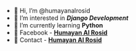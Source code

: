 - 👋 Hi, I’m @humayanalrosid
- 👀 I’m interested in **_Django Development_**
- 🌱 I’m currently learning **Python**
- 📱 Facebook - **[Humayan Al Rosid](https://facebook.com/humayan01)**
- 📲 Contact - **[Humayan Al Rosid](mailto:humayanalrosid3@gmail.com?subject=Greet&body=Nice-To-Meet-You-😊-😊)**
<!---
humayanalrosid/humayanalrosid is a ✨ special ✨ repository because its `README.md` (this file) appears on your GitHub profile.
You can click the Preview link to take a look at your changes.
--->
